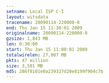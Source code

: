 ```yaml
---
setname: Local ISP C-I
layout: witsdata
tracename: 20090114-220000-0
end: Thu Jan 15 11:30:01 2009
originalname: 20090114-220000-0
gzsize: 1,843 MB
len: 0:30:00
start: Thu Jan 15 11:00:01 2009
totalwirelen: 27,087 MB
pkts: 47 million
size: 3,591 MB
md5: 286f8101e0a239327d20e8199f904c7b
---
```

